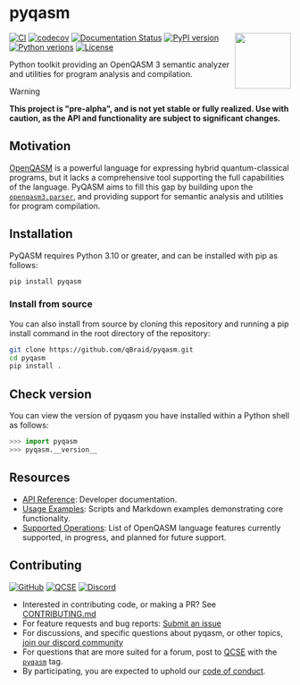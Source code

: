 # pyqasm

<img align="right" width="100" src="https://qbraid-static.s3.amazonaws.com/pyqasm.svg"/>

[![CI](https://github.com/qBraid/pyqasm/actions/workflows/main.yml/badge.svg?branch=main)](https://github.com/qBraid/pyqasm/actions/workflows/main.yml)
[![codecov](https://codecov.io/gh/qBraid/pyqasm/graph/badge.svg?token=92YURMR8T8)](https://codecov.io/gh/qBraid/pyqasm)
[![Documentation Status](https://readthedocs.com/projects/qbraid-pyqasm/badge/?version=latest&token=d5432c6f40d942b391982fc88183389938a0e930ae5e588cf579e9ab1e3319a0)](https://qbraid-pyqasm.readthedocs-hosted.com/en/latest/?badge=latest)
[![PyPI version](https://img.shields.io/pypi/v/pyqasm.svg?color=blue)](https://pypi.org/project/pyqasm/)
[![Python verions](https://img.shields.io/pypi/pyversions/pyqasm.svg?color=blue)](https://pypi.org/project/pyqasm/)
[![License](https://img.shields.io/github/license/qBraid/pyqasm.svg?color=purple)](https://www.gnu.org/licenses/gpl-3.0.html)

Python toolkit providing an OpenQASM 3 semantic analyzer and utilities for program analysis and compilation.

>[!WARNING]
> **This project is "pre-alpha", and is not yet stable or fully realized. Use with caution, as the API and functionality are subject to significant changes.**

## Motivation
[OpenQASM](https://openqasm.com/) is a powerful language for expressing hybrid quantum-classical programs, but it lacks a comprehensive tool supporting the full capabilities of the language. PyQASM aims to fill this gap by building upon the [`openqasm3.parser`](https://github.com/openqasm/openqasm/blob/ast-py/v1.0.0/source/openqasm/openqasm3/parser.py), and providing support for semantic analysis and utilities for program compilation.

## Installation

PyQASM requires Python 3.10 or greater, and can be installed with pip as follows:

```bash
pip install pyqasm
```

### Install from source 

You can also install from source by cloning this repository and running a pip install command
in the root directory of the repository:

```bash
git clone https://github.com/qBraid/pyqasm.git
cd pyqasm
pip install .
```

## Check version

You can view the version of pyqasm you have installed within a Python shell as follows:

```python
>>> import pyqasm
>>> pyqasm.__version__
```

## Resources

- [API Reference](https://sdk.qbraid.com/projects/pyqasm/en/stable/): Developer documentation.
- [Usage Examples](examples): Scripts and Markdown examples demonstrating core functionality.
- [Supported Operations](pyqasm/README.md#supported-operations): List of OpenQASM language features currently supported, in progress, and planned for future support.

## Contributing

[![GitHub](https://img.shields.io/badge/issue_tracking-github-black?logo=github)](https://github.com/qBraid/pyqasm/issues)
[![QCSE](https://img.shields.io/badge/QCSE-pyqasm-orange?logo=stackexchange)](https://quantumcomputing.stackexchange.com/questions/tagged/pyqasm)
[![Discord](https://img.shields.io/badge/Discord-%235865F2.svg?logo=discord&logoColor=white)](https://discord.gg/TPBU2sa8Et)

- Interested in contributing code, or making a PR? See
  [CONTRIBUTING.md](CONTRIBUTING.md)
- For feature requests and bug reports:
  [Submit an issue](https://github.com/qBraid/pyqasm/issues)
- For discussions, and specific questions about pyqasm, or
  other topics, [join our discord community](https://discord.gg/TPBU2sa8Et)
- For questions that are more suited for a forum, post to
  [QCSE](https://quantumcomputing.stackexchange.com/)
  with the [`pyqasm`](https://quantumcomputing.stackexchange.com/questions/tagged/pyqasm) tag.
- By participating, you are expected to uphold our [code of conduct](CODE_OF_CONDUCT).



